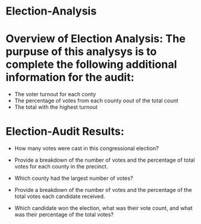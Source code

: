 # Election-Analysis

# Overview of Election Analysis: The purpuse of this analysys is to complete the following additional information for the audit:
- The voter turnout for each conty
- The percentage of votes from each county oout of the total count
- The total with the highest turnout

# Election-Audit Results:

- How many votes were cast in this congressional election?

- Provide a breakdown of the number of votes and the percentage of total votes for each county in the precinct.

- Which county had the largest number of votes?

- Provide a breakdown of the number of votes and the percentage of the total votes each candidate received.

- Which candidate won the election, what was their vote count, and what was their percentage of the total votes?



